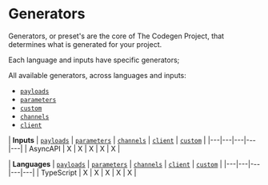 # Generators
Generators, or preset's are the core of The Codegen Project, that determines what is generated for your project.

Each language and inputs have specific generators;

All available generators, across languages and inputs:
- [`payloads`](./payloads.md)
- [`parameters`](./parameters.md)
- [`custom`](./custom.md)
- [`channels`](./channels.md)
- [`client`](./client.md)

| **Inputs** | [`payloads`](./payloads.md) | [`parameters`](./parameters.md) | [`channels`](./channels.md) | [`client`](./client.md) | [`custom`](./custom.md) |
|---|---|---|---|---|
| AsyncAPI | X | X | X | X | X |

| **Languages** | [`payloads`](./payloads.md) | [`parameters`](./parameters.md) | [`channels`](./channels.md) | [`client`](./client.md) | [`custom`](./custom.md) |
|---|---|---|---|---|
| TypeScript | X | X | X | X | X |
